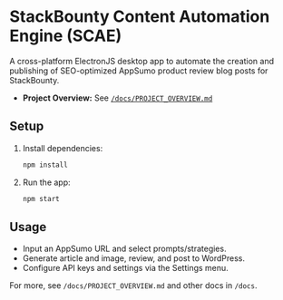 # StackBounty Content Automation Engine (SCAE)

A cross-platform ElectronJS desktop app to automate the creation and publishing of SEO-optimized AppSumo product review blog posts for StackBounty.

- **Project Overview:** See [`/docs/PROJECT_OVERVIEW.md`](./docs/PROJECT_OVERVIEW.md)

## Setup
1. Install dependencies:
   ```bash
   npm install
   ```
2. Run the app:
   ```bash
   npm start
   ```

## Usage
- Input an AppSumo URL and select prompts/strategies.
- Generate article and image, review, and post to WordPress.
- Configure API keys and settings via the Settings menu.

For more, see `/docs/PROJECT_OVERVIEW.md` and other docs in `/docs`.
